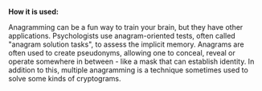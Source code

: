**How it is used:**

Anagramming can be a fun way to train your brain, but they have other applications.
Psychologists use anagram-oriented tests, often called "anagram solution tasks", to assess the implicit memory.
Anagrams are often used to create pseudonyms, allowing one to conceal, reveal or operate somewhere in between - 
like a mask that can establish identity.
In addition to this, multiple anagramming is a technique sometimes used to solve some kinds of cryptograms.
